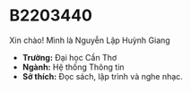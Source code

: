 # B2203440

Xin chào! Mình là Nguyễn Lập Huỳnh Giang

- **Trường:** Đại học Cần Thơ
- **Ngành:** Hệ thống Thông tin
- **Sở thích:** Đọc sách, lập trình và nghe nhạc.
